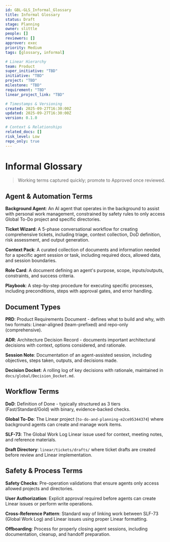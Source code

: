 ```yaml
---
id: GBL-GLS_Informal_Glossary
title: Informal Glossary
status: Draft
stage: Planning
owner: slittle
people: []
reviewers: []
approver: exec
priority: Medium
tags: [glossary, informal]

# Linear Hierarchy
team: Product
super_initiative: "TBD"
initiative: "TBD"
project: "TBD"
milestone: "TBD"
requirement: "TBD"
linear_project_link: "TBD"

# Timestamps & Versioning
created: 2025-09-27T16:30:00Z
updated: 2025-09-27T16:30:00Z
version: 0.1.0

# Context & Relationships
related_docs: []
risk_level: Low
repo_only: true
---
```


# Informal Glossary

> Working terms captured quickly; promote to Approved once reviewed.

## Agent & Automation Terms

**Background Agent**: An AI agent that operates in the background to assist with personal work management, constrained by safety rules to only access Global To-Do project and specific directories.

**Ticket Wizard**: A 5-phase conversational workflow for creating comprehensive tickets, including triage, context collection, DoD definition, risk assessment, and output generation.

**Context Pack**: A curated collection of documents and information needed for a specific agent session or task, including required docs, allowed data, and session boundaries.

**Role Card**: A document defining an agent's purpose, scope, inputs/outputs, constraints, and success criteria.

**Playbook**: A step-by-step procedure for executing specific processes, including preconditions, steps with approval gates, and error handling.

## Document Types

**PRD**: Product Requirements Document - defines what to build and why, with two formats: Linear-aligned (team-prefixed) and repo-only (comprehensive).

**ADR**: Architecture Decision Record - documents important architectural decisions with context, options considered, and rationale.

**Session Note**: Documentation of an agent-assisted session, including objectives, steps taken, outputs, and decisions made.

**Decision Docket**: A rolling log of key decisions with rationale, maintained in `docs/global/Decision_Docket.md`.

## Workflow Terms

**DoD**: Definition of Done - typically structured as 3 tiers (Fast/Standard/Gold) with binary, evidence-backed checks.

**Global To-Do**: The Linear project (`to-do-and-planning-e2ce95344374`) where background agents can create and manage work items.

**SLF-73**: The Global Work Log Linear issue used for context, meeting notes, and reference materials.

**Draft Directory**: `linear/tickets/drafts/` where ticket drafts are created before review and Linear implementation.

## Safety & Process Terms

**Safety Checks**: Pre-operation validations that ensure agents only access allowed projects and directories.

**User Authorization**: Explicit approval required before agents can create Linear issues or perform write operations.

**Cross-Reference Pattern**: Standard way of linking work between SLF-73 (Global Work Log) and Linear issues using proper Linear formatting.

**Offboarding**: Process for properly closing agent sessions, including documentation, cleanup, and handoff preparation.
